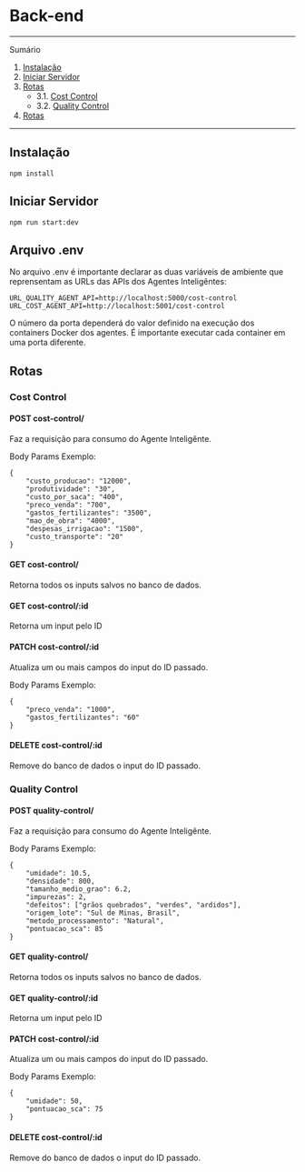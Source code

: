 # Back-end

*******
Sumário 
 1. [Instalação](#install)
 2. [Iniciar Servidor](#start-server)
 3. [Rotas](#.env)
    - 3.1. [Cost Control](#cost-control-routes)
    - 3.2. [Quality Control](#quality-control-routes)
 4. [Rotas](#routes)
*******

<div id='install'/>  

## Instalação
```
npm install
```
<div id='start-server'/>

## Iniciar Servidor
```
npm run start:dev
```

<div id='.env'/>

## Arquivo .env
No arquivo .env é importante declarar as duas variáveis de ambiente que reprensentam as URLs das APIs dos Agentes Inteligêntes:

```
URL_QUALITY_AGENT_API=http://localhost:5000/cost-control
URL_COST_AGENT_API=http://localhost:5001/cost-control
```

O número da porta dependerá do valor definido na execução dos containers Docker dos agentes. É importante executar cada container em uma porta diferente.

<div id='routes'/>

## Rotas

<div id='cost-control-routes'/>

### Cost Control

#### POST cost-control/
Faz a requisição para consumo do Agente Inteligênte.

Body Params Exemplo:
```
{
    "custo_producao": "12000",
    "produtividade": "30",
    "custo_por_saca": "400",
    "preco_venda": "700",
    "gastos_fertilizantes": "3500",
    "mao_de_obra": "4000",
    "despesas_irrigacao": "1500",
    "custo_transporte": "20"
}
```

#### GET cost-control/
Retorna todos os inputs salvos no banco de dados.

#### GET cost-control/:id
Retorna um input pelo ID

#### PATCH cost-control/:id
Atualiza um ou mais campos do input do ID passado.

Body Params Exemplo:
```
{
    "preco_venda": "1000",
    "gastos_fertilizantes": "60"
}
```

#### DELETE cost-control/:id
Remove do banco de dados o input do ID passado.

<div id='quality-control-routes'/>

### Quality Control

#### POST quality-control/
Faz a requisição para consumo do Agente Inteligênte.

Body Params Exemplo:
```
{
    "umidade": 10.5,
    "densidade": 800,
    "tamanho_medio_grao": 6.2,
    "impurezas": 2,
    "defeitos": ["grãos quebrados", "verdes", "ardidos"],
    "origem_lote": "Sul de Minas, Brasil",
    "metodo_processamento": "Natural",
    "pontuacao_sca": 85
}
```

#### GET quality-control/
Retorna todos os inputs salvos no banco de dados.

#### GET quality-control/:id
Retorna um input pelo ID

#### PATCH cost-control/:id
Atualiza um ou mais campos do input do ID passado.

Body Params Exemplo:
```
{
    "umidade": 50,
    "pontuacao_sca": 75
}
```

#### DELETE cost-control/:id
Remove do banco de dados o input do ID passado.
